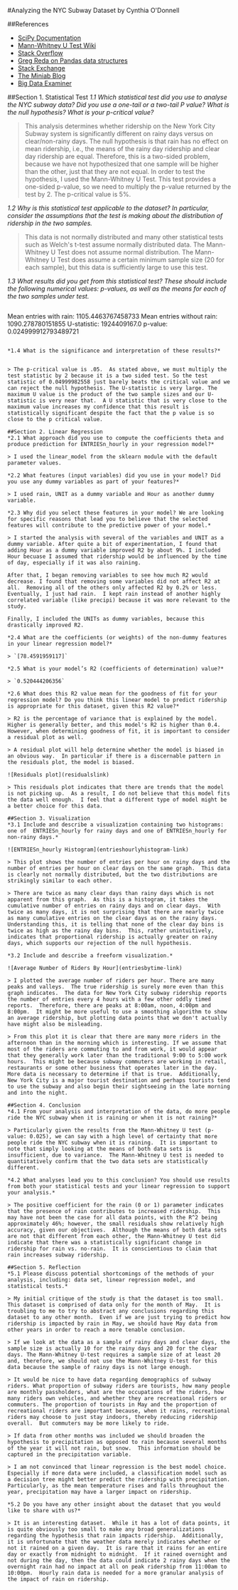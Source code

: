 #Analyzing the NYC Subway Dataset
by Cynthia O'Donnell

##References
- [SciPy Documentation](http://docs.scipy.org/doc/scipy/reference/generated/scipy.stats.mannwhitneyu.html#scipy.stats.mannwhitneyu)
- [Mann-Whitney U Test Wiki](http://en.wikipedia.org/wiki/Mann%E2%80%93Whitney_U_test)
- [Stack Overflow](http://stackoverflow.com/questions/20095673/python-shift-column-in-pandas-dataframe-up-by-one)
- [Greg Reda on Pandas data structures](http://www.gregreda.com/2013/10/26/intro-to-pandas-data-structures/)
- [Stack Exchange](http://stats.stackexchange.com/questions/31361/some-questions-about-two-sample-comparisons)
- [The Miniab Blog](http://blog.minitab.com/blog/adventures-in-statistics/regression-analysis-how-do-i-interpret-r-squared-and-assess-the-goodness-of-fit)
- [Big Data Examiner](http://www.bigdataexaminer.com/how-to-run-linear-regression-in-python-scikit-learn/)

##Section 1. Statistical Test
*1.1 Which statistical test did you use to analyse the NYC subway data? Did you use a one-tail or a two-tail P value? What is the null hypothesis? What is your p-critical value?*

> This analysis determines whether ridership on the New York City Subway system is significantly different on rainy days versus on clear/non-rainy days. The null hypothesis is that rain has no effect on mean ridership, i.e., the means of the rainy day ridership and clear day ridership are equal.  Therefore, this is a two-sided problem, because we have not hypothesized that one sample will be higher than the other, just that they are not equal. In order to test the hypothesis, I used the Mann-Whitney U Test.  This test provides a one-sided p-value, so we need to multiply the p-value returned by the test by 2.  The p-critical value is 5%.

*1.2 Why is this statistical test applicable to the dataset? In particular, consider the assumptions that the test is making about the distribution of ridership in the two samples.*

> This data is not normally distributed and many other statistical tests such as Welch's t-test assume normally distributed data. The Mann-Whitney U Test does not assume normal distribution.  The Mann-Whitney U Test does assume a certain minimum sample size (20 for each sample), but this data is sufficiently large to use this test.

*1.3 What results did you get from this statistical test? These should include the following numerical values: p-values, as well as the means for each of the two samples under test.*
> ```
Mean entries with rain: 1105.4463767458733
Mean entries without rain: 1090.278780151855
U-statistic: 1924409167.0
p-value: 0.024999912793489721
```

*1.4 What is the significance and interpretation of these results?*


> The p-critical value is .05.  As stated above, we must multiply the test statistic by 2 because it is a two sided test. So the test statistic of 0.04999982558 just barely beats the critical value and we can reject the null hypothesis. The U-statistic is very large. The maximum U value is the product of the two sample sizes and our U-statistic is very near that.  A U statistic that is very close to the maximum value increases my confidence that this result is statistically significant despite the fact that the p value is so close to the p critical value.

##Section 2. Linear Regression
*2.1 What approach did you use to compute the coefficients theta and produce prediction for ENTRIESn_hourly in your regression model?*

> I used the linear_model from the sklearn module with the default parameter values.

*2.2 What features (input variables) did you use in your model? Did you use any dummy variables as part of your features?*

> I used rain, UNIT as a dummy variable and Hour as another dummy variable.

*2.3 Why did you select these features in your model? We are looking for specific reasons that lead you to believe that the selected features will contribute to the predictive power of your model.*

> I started the analysis with several of the variables and UNIT as a dummy variable. After quite a bit of experimentation, I found that adding Hour as a dummy variable improved R2 by about 9%. I included Hour becuase I assumed that ridership would be influenced by the time of day, especially if it was also raining.

After that, I began removing variables to see how much R2 would decrease. I found that removing some variables did not affect R2 at all.  Removing all of the others only affected R2 by 0.2% or less.  Eventually, I just had rain.  I kept rain instead of another highly correlated variable (like precipi) because it was more relevant to the study.

Finally, I included the UNITs as dummy variables, because this drastically improved R2.

*2.4 What are the coefficients (or weights) of the non-dummy features in your linear regression model?*

> `[78.4591959117]`

*2.5 What is your model’s R2 (coefficients of determination) value?*

> `0.520444206356`

*2.6 What does this R2 value mean for the goodness of fit for your regression model? Do you think this linear model to predict ridership is appropriate for this dataset, given this R2 value?*

> R2 is the percentage of variance that is explained by the model.  Higher is generally better, and this model's R2 is higher than 0.4. However, when determining goodness of fit, it is important to consider a residual plot as well.

> A residual plot will help determine whether the model is biased in an obvious way.  In particular if there is a discernable pattern in the residuals plot, the model is biased.

![Residuals plot](residualslink)

> This residuals plot indicates that there are trends that the model is not picking up.  As a result, I do not believe that this model fits the data well enough.  I feel that a different type of model might be a better choice for this data.

##Section 3. Visualization
*3.1 Include and describe a visualization containing two histograms: one of  ENTRIESn_hourly for rainy days and one of ENTRIESn_hourly for non-rainy days.*

![ENTRIESn_hourly Histogram](entrieshourlyhistogram-link)

> This plot shows the number of entries per hour on rainy days and the number of entries per hour on clear days on the same graph.  This data is clearly not normally distributed, but the two distributions are strikingly similar to each other.

> There are twice as many clear days than rainy days which is not apparent from this graph.  As this is a histogram, it takes the cumulative number of entries on rainy days and on clear days.  With twice as many days, it is not surprising that there are nearly twice as many cumulative entries on the clear days as on the rainy days.  Understanding this, it is telling that none of the clear day bins is twice as high as the rainy day bins.  This, rather unintuitively, indicates that proportional ridership is actually greater on rainy days, which supports our rejection of the null hypothesis.

*3.2 Include and describe a freeform visualization.*

![Average Number of Riders By Hour](entriesbytime-link)

> I plotted the average number of riders per hour. There are many peaks and valleys.  The true ridership is surely more even than this graph indicates.  The data for New York City subway ridership reports the number of entries every 4 hours with a few other oddly timed reports.  Therefore, there are peaks at 8:00am, noon, 4:00pm and 8:00pm.  It might be more useful to use a smoothing algorithm to show an average ridership, but plotting data points that we don't actually have might also be misleading.

> From this plot it is clear that there are many more riders in the afternoon than in the morning which is interesting. If we assume that most of the riders are commuting to and from work, it would appear that they generally work later than the traditional 9:00 to 5:00 work hours.  This might be because subway commuters are working in retail, restaurants or some other business that operates later in the day.  More data is necessary to determine if that is true.  Additionally, New York City is a major tourist destination and perhaps tourists tend to use the subway and also begin their sightseeing in the late morning and into the night.

##Section 4. Conclusion
*4.1 From your analysis and interpretation of the data, do more people ride the NYC subway when it is raining or when it is not raining?*

> Particularly given the results from the Mann-Whitney U test (p-value: 0.025), we can say with a high level of certainty that more people ride the NYC subway when it is raining.  It is important to note that simply looking at the means of both data sets is insufficient, due to variance.  The Mann-Whitney U test is needed to quantitatively confirm that the two data sets are statistically different.

*4.2 What analyses lead you to this conclusion? You should use results from both your statistical tests and your linear regression to support your analysis.*

> The positive coefficient for the rain (0 or 1) parameter indicates that the presence of rain contributes to increased ridership.  This may have not been the case for all data points, with the R^2 being approximately 46%; however, the small residuals show relatively high accuracy, given our objectives.  Although the means of both data sets are not that different from each other, the Mann-Whitney U test did indicate that there was a statistically significant change in ridership for rain vs. no-rain.  It is conscientious to claim that rain increases subway ridership.

##Section 5. Reflection
*5.1 Please discuss potential shortcomings of the methods of your analysis, including: data set, linear regression model, and statistical tests.*

> My initial critique of the study is that the dataset is too small.  This dataset is comprised of data only for the month of May.  It is troubling to me to try to abstract any conclusions regarding this dataset to any other month.  Even if we are just trying to predict how ridership is impacted by rain in May, we should have May data from other years in order to reach a more tenable conclusion.

> If we look at the data as a sample of rainy days and clear days, the sample size is actually 10 for the rainy days and 20 for the clear days. The Mann-Whitney U-test requires a sample size of at least 20 and, therefore, we should not use the Mann-Whitney U-test for this data because the sample of rainy days is not large enough.

> It would be nice to have data regarding demographics of subway riders. What proportion of subway riders are tourists, how many people are monthly passholders, what are the occupations of the riders, how many riders own vehicles, and whether they are recreational riders or commuters. The proportion of tourists in May and the proportion of recreational riders are important because, when it rains, recreational riders may choose to just stay indoors, thereby reducing ridership overall.  But commuters may be more likely to ride.

> If data from other months was included we should broaden the hypothesis to precipitation as opposed to rain because several months of the year it will not rain, but snow.  This information should be captured in the precipitation variable.

> I am not convinced that linear regression is the best model choice.  Especially if more data were included, a classification model such as a decision tree might better predict the ridership with precipitation.  Particularly, as the mean temperature rises and falls throughout the year, precipitation may have a larger impact on ridership.

*5.2 Do you have any other insight about the dataset that you would like to share with us?*

> It is an interesting dataset.  While it has a lot of data points, it is quite obviously too small to make any broad generalizations regarding the hypothesis that rain impacts ridership.  Additionally, it is unfortunate that the weather data merely indicates whether or not it rained on a given day.  It is rare that it rains for an entire day or exactly from midnight to midnight.  If it rained overnight and not during the day, then the data could indicate 2 rainy days when the overnight rain had no impact at all on peak ridership from 11:00am to 10:00pm.  Hourly rain data is needed for a more granular analysis of the impact of rain on ridership.
